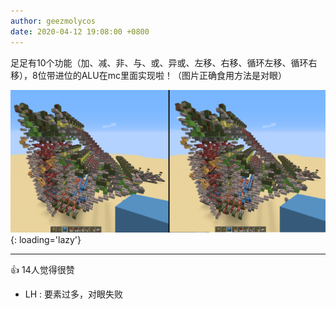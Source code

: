 ```yaml
---
author: geezmolycos
date: 2020-04-12 19:08:00 +0800
---
```


足足有10个功能（加、减、非、与、或、异或、左移、右移、循环左移、循环右移），8位带进位的ALU在mc里面实现啦！（图片正确食用方法是对眼）

![](/assets/images/qq-zone/2020-04-12-alu.png){: loading='lazy'}

---
👍 14人觉得很赞

- LH : 要素过多，对眼失败
